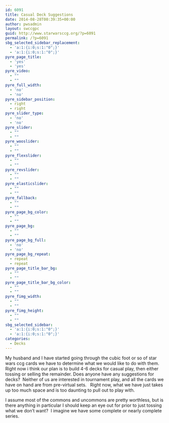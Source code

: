```yaml
---
id: 6091
title: Casual Deck Suggestions
date: 2014-08-28T00:39:35+00:00
author: pwsadmin
layout: swccgpc
guid: http://www.starwarsccg.org/?p=6091
permalink: /?p=6091
sbg_selected_sidebar_replacement:
  - 'a:1:{i:0;s:1:"0";}'
  - 'a:1:{i:0;s:1:"0";}'
pyre_page_title:
  - 'yes'
  - 'yes'
pyre_video:
  - ""
  - ""
pyre_full_width:
  - 'no'
  - 'no'
pyre_sidebar_position:
  - right
  - right
pyre_slider_type:
  - 'no'
  - 'no'
pyre_slider:
  - ""
  - ""
pyre_wooslider:
  - ""
  - ""
pyre_flexslider:
  - ""
  - ""
pyre_revslider:
  - ""
  - ""
pyre_elasticslider:
  - ""
  - ""
pyre_fallback:
  - ""
  - ""
pyre_page_bg_color:
  - ""
  - ""
pyre_page_bg:
  - ""
  - ""
pyre_page_bg_full:
  - 'no'
  - 'no'
pyre_page_bg_repeat:
  - repeat
  - repeat
pyre_page_title_bar_bg:
  - ""
  - ""
pyre_page_title_bar_bg_color:
  - ""
  - ""
pyre_fimg_width:
  - ""
  - ""
pyre_fimg_height:
  - ""
  - ""
sbg_selected_sidebar:
  - 'a:1:{i:0;s:1:"0";}'
  - 'a:1:{i:0;s:1:"0";}'
categories:
  - Decks
---
```

My husband and I have started going through the cubic foot or so of star wars ccg cards we have to determine what we would like to do with them.  Right now i think our plan is to build 4-6 decks for casual play, then either tossing or selling the remainder. Does anyone have any suggestions for decks?  Neither of us are interested in tournament play, and all the cards we have on hand are from pre-virtual sets.   Right now, what we have just takes up too much space and is too daunting to pull out to play with.

I assume most of the commons and uncommons are pretty worthless, but is there anything in particular I should keep an eye out for prior to just tossing what we don&#8217;t want?  I imagine we have some complete or nearly complete series.